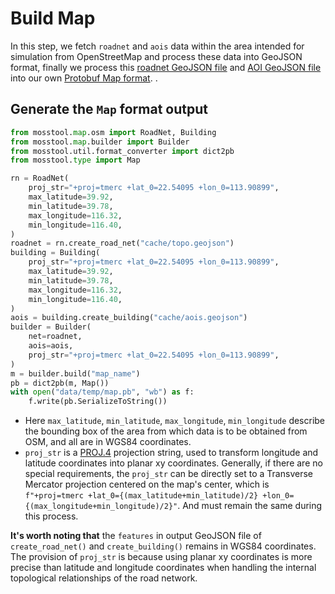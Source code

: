 # Build Map

In this step, we fetch `roadnet` and `aois` data within the area intended for simulation from OpenStreetMap and process these data into GeoJSON format, finally we process this [roadnet GeoJSON file](../03-data-format/01-map-format.md#roadnet) and [AOI GeoJSON file](../03-data-format/01-map-format.md#aois) into our own [Protobuf Map format](../03-data-format/01-map-format.md#protobuf-map-format).
.

## Generate the `Map` format output

```python
from mosstool.map.osm import RoadNet, Building
from mosstool.map.builder import Builder
from mosstool.util.format_converter import dict2pb
from mosstool.type import Map

rn = RoadNet(
    proj_str="+proj=tmerc +lat_0=22.54095 +lon_0=113.90899",
    max_latitude=39.92,
    min_latitude=39.78,
    max_longitude=116.32,
    min_longitude=116.40,
)
roadnet = rn.create_road_net("cache/topo.geojson")
building = Building(
    proj_str="+proj=tmerc +lat_0=22.54095 +lon_0=113.90899",
    max_latitude=39.92,
    min_latitude=39.78,
    max_longitude=116.32,
    min_longitude=116.40,
)
aois = building.create_building("cache/aois.geojson")
builder = Builder(
    net=roadnet,
    aois=aois,
    proj_str="+proj=tmerc +lat_0=22.54095 +lon_0=113.90899",
)
m = builder.build("map_name")
pb = dict2pb(m, Map())
with open("data/temp/map.pb", "wb") as f:
    f.write(pb.SerializeToString())
```

- Here `max_latitude`, `min_latitude`, `max_longitude`, `min_longitude` describe the bounding box of the area from which data is to be obtained from OSM, and all are in WGS84 coordinates.
- `proj_str` is a [PROJ.4](https://proj.org/en/9.5/) projection string, used to transform longitude and latitude coordinates into planar xy coordinates. Generally, if there are no special requirements, the `proj_str` can be directly set to a Transverse Mercator projection centered on the map's center, which is `f"+proj=tmerc +lat_0={(max_latitude+min_latitude)/2} +lon_0={(max_longitude+min_longitude)/2}"`. And must remain the same during this process.

**It's worth noting that** the `features` in output GeoJSON file of `create_road_net()` and `create_building()` remains in WGS84 coordinates. The provision of `proj_str` is because using planar xy coordinates is more precise than latitude and longitude coordinates when handling the internal topological relationships of the road network.
